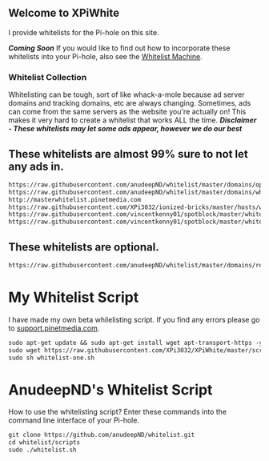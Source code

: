## Welcome to XPiWhite

I provide whitelists for the Pi-hole on this site.


***Coming Soon***
If you would like to find out how to incorporate these whitelists into your Pi-hole, also see the [Whitelist Machine](http://wm.pinetmedia.com). 


### Whitelist Collection

Whitelisting can be tough, sort of like whack-a-mole because ad server domains and tracking domains, etc are always changing.
Sometimes, ads can come from the same servers as the website you're actually on! This makes it very hard to create a whitelist that works ALL the time.
***Disclaimer - These whitelists may let some ads appear, however we do our best***


## These whitelists are almost 99% sure to not let any ads in.
```Markdown
https://raw.githubusercontent.com/anudeepND/whitelist/master/domains/optional-list.txt
https://raw.githubusercontent.com/anudeepND/whitelist/master/domains/whitelist.txt
http://masterwhitelist.pinetmedia.com
https://raw.githubusercontent.com/XPi3032/ionized-bricks/master/hosts/whitelisting/whitelist.txt
https://raw.githubusercontent.com/vincentkenny01/spotblock/master/whitelist
https://raw.githubusercontent.com/vincentkenny01/spotblock/master/whitelist
```


## These whitelists are optional.
```Markdown
https://raw.githubusercontent.com/anudeepND/whitelist/master/domains/referral-sites.txt
```

# My Whitelist Script

I have made my own beta whilelisting script. If you find any errors please go to [support.pinetmedia.com](http://support.pinetmedia.com).
```Markdown
sudo apt-get update && sudo apt-get install wget apt-transport-https -y
sudo wget https://raw.githubusercontent.com/XPi3032/XPiWhite/master/scripts/whitelist-one.sh
sudo sh whitelist-one.sh
```


# AnudeepND's Whitelist Script

How to use the whitelisting script? Enter these commands into the command line interface of your Pi-hole.
```Markdown
git clone https://github.com/anudeepND/whitelist.git
cd whitelist/scripts
sudo ./whitelist.sh
```
